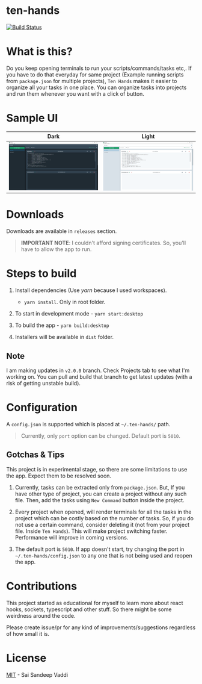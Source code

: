 # ten-hands

[![Build Status](https://dev.azure.com/saisandeepvaddi/Ten%20Hands/_apis/build/status/All%20OS?branchName=master)](https://dev.azure.com/saisandeepvaddi/Ten%20Hands/_build/latest?definitionId=4&branchName=master)

# What is this?

Do you keep opening terminals to run your scripts/commands/tasks etc,. If you have to do that everyday for same project (Example running scripts from `package.json` for multiple projects), `Ten Hands` makes it easier to organize all your tasks in one place.
You can organize tasks into projects and run them whenever you want with a click of button.

# Sample UI

|                  Dark                  |                  Light                  |
| :------------------------------------: | :-------------------------------------: |
| <img src="/docs/images/demo_dark.PNG"> | <img src="/docs/images/demo_light.PNG"> |

# Downloads

Downloads are available in `releases` section.

> **IMPORTANT NOTE**: I couldn't afford signing certificates. So, you'll have to allow the app to run.

# Steps to build

1. Install dependencies (Use _yarn_ because I used workspaces).

   - `yarn install`. Only in root folder.

2. To start in development mode - `yarn start:desktop`

3. To build the app - `yarn build:desktop`

4. Installers will be available in `dist` folder.

## Note 

I am making updates in `v2.0.0` branch. Check Projects tab to see what I'm working on. You can pull and build that branch to get latest updates (with a risk of getting unstable build).

# Configuration

A `config.json` is supported which is placed at `~/.ten-hands/` path.

> Currently, only `port` option can be changed. Default port is `5010`.

## Gotchas & Tips

This project is in experimental stage, so there are some limitations to use the app. Expect them to be resolved soon.

1. Currently, tasks can be extracted only from `package.json`. But, If you have other type of project, you can create a project without any such file. Then, add the tasks using `New Command` button inside the project.

2. Every project when opened, will render terminals for all the tasks in the project which can be costly based on the number of tasks. So, if you do not use a certain command, consider deleting it (not from your project file. Inside `Ten Hands`). This will make project switching faster. Performance will improve in coming versions.

3. The default port is `5010`. If app doesn't start, try changing the port in `~/.ten-hands/config.json` to any one that is not being used and reopen the app.

# Contributions

This project started as educational for myself to learn more about react hooks, sockets, typescript and other stuff. So there might be some weirdness around the code.

Please create issue/pr for any kind of improvements/suggestions regardless of how small it is.

# License

[MIT](/LICENSE) - Sai Sandeep Vaddi
